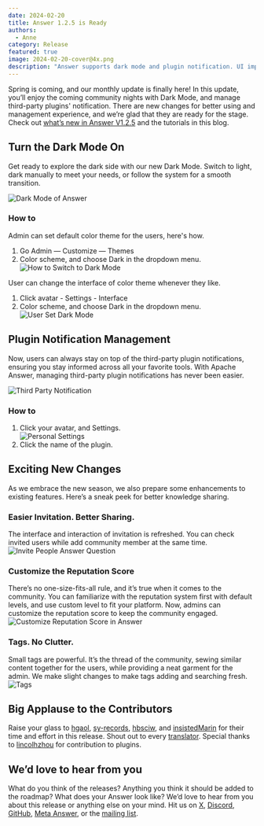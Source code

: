 ```yaml
---
date: 2024-02-20
title: Answer 1.2.5 is Ready
authors:
  - Anne
category: Release
featured: true
image: 2024-02-20-cover@4x.png
description: "Answer supports dark mode and plugin notification. UI improvement and reputation system customization are also joining the lift. "
---
```


Spring is coming, and our monthly update is finally here! In this update, you’ll enjoy the coming community nights with Dark Mode, and manage third-party plugins' notification. There are new changes for better using and management experience, and we’re glad that they are ready for the stage. Check out [what’s new in Answer V1.2.5](https://github.com/apache/answer/releases/tag/v1.2.5) and the tutorials in this blog.

## Turn the Dark Mode On

Get ready to explore the dark side with our new Dark Mode. Switch to light, dark manually to meet your needs, or follow the system for a smooth transition.

![Dark Mode of Answer](dark-mode.png)

### How to

Admin can set default color theme for the users, here's how.

1. Go Admin — Customize — Themes
2. Color scheme, and choose Dark in the dropdown menu.
   ![How to Switch to Dark Mode](switch-to-dark-mode.gif)

User can change the interface of color theme whenever they like.

1. Click avatar - Settings - Interface
2. Color scheme, and choose Dark in the dropdown menu.
   ![User Set Dark Mode](user-dark-mode.png)

## Plugin Notification Management

Now, users can always stay on top of the third-party plugin notifications, ensuring you stay informed across all your favorite tools. With Apache Answer, managing third-party plugin notifications has never been easier.

![Third Party Notification](third-party-plugins-notification.jpeg)

### How to

1. Click your avatar, and Settings.\
   ![Personal Settings](personal-settings.png)
2. Click the name of the plugin.

## Exciting New Changes

As we embrace the new season, we also prepare some enhancements to existing features. Here’s a sneak peek for better knowledge sharing.

### Easier Invitation. Better Sharing.

The interface and interaction of invitation is refreshed. You can check invited users while add community member at the same time.
![Invite People Answer Question](invitation.png)

### Customize the Reputation Score

There’s no one-size-fits-all rule, and it’s true when it comes to the community. You can familiarize with the reputation system first with default levels, and use custom level to fit your platform. Now, admins can customize the reputation score to keep the community engaged.
![Customize Reputation Score in Answer](privileges-custom-level.png)

### Tags. No Clutter.

Small tags are powerful. It’s the thread of the community, sewing similar content together for the users, while providing a neat garment for the admin. We make slight changes to make tags adding and searching fresh.
![Tags](tags-interface.png)

## Big Applause to the Contributors

Raise your glass to [hgaol](https://github.com/hgaol), [sy-records](https://github.com/sy-records), [hbsciw](https://github.com/hbsciw), and [insistedMarin](https://github.com/insistedMarin) for their time and effort in this release. Shout out to every [translator](https://crowdin.com/project/answer/activity-stream). Special thanks to [lincolhzhou](https://github.com/lincolnzhou) for contribution to plugins.

## We’d love to hear from you

What do you think of the releases? Anything you think it should be added to the roadmap?  What does your Answer look like? We’d love to hear from you about this release or anything else on your mind. Hit us on [X](https://twitter.com/answerdev), [Discord](https://discord.gg/a6PZZbfnFx), [GitHub](https://github.com/apache/answer), [Meta Answer](https://meta.answer.dev/), or the [mailing list](https://answer.apache.org/community/support).
